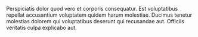 Perspiciatis dolor quod vero et corporis consequatur. Est voluptatibus repellat accusantium voluptatem quidem harum molestiae. Ducimus tenetur molestias dolorem qui voluptatibus deserunt qui recusandae aut. Officiis veritatis culpa explicabo aut.